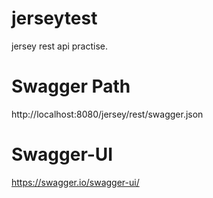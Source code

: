 # jerseytest
jersey rest api practise.

# Swagger Path
http://localhost:8080/jersey/rest/swagger.json

# Swagger-UI
https://swagger.io/swagger-ui/
